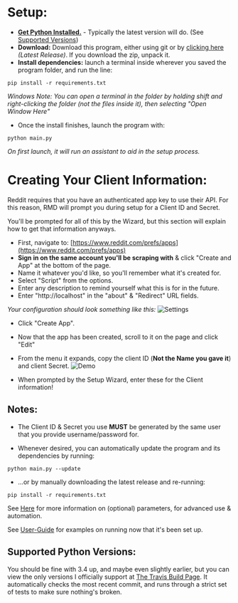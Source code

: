 # Setup:
+ **[Get Python Installed.](https://www.python.org/downloads/)** - Typically the latest version will do. 
(See [Supported Versions](#supported-python-versions))
+ **Download:** Download this program, either using git or by [clicking here](https://github.com/shadowmoose/RedditDownloader/releases/latest) *(Latest Release)*. If you download the zip, unpack it.
+ **Install dependencies:** launch a terminal inside wherever you saved the program folder, and run the line:

```pip install -r requirements.txt```

*Windows Note: You can open a terminal in the folder by holding shift and right-clicking the folder (not the files inside it), then selecting "Open Window Here"*


+ Once the install finishes, launch the program with:

```python main.py```

*On first launch, it will run an assistant to aid in the setup process.*

# Creating Your Client Information:
Reddit requires that you have an authenticated app key to use their API. For this reason, RMD will prompt you during setup for a Client ID and Secret.

You'll be prompted for all of this by the Wizard, but this section will explain how to get that information anyways.

+ First, navigate to: [https://www.reddit.com/prefs/apps](https://www.reddit.com/prefs/apps)
+ **Sign in on the same account you'll be scraping with** & click "Create and App" at the bottom of the page.
+ Name it whatever you'd like, so you'll remember what it's created for.
+ Select "Script" from the options.
+ Enter any description to remind yourself what this is for in the future.
+ Enter "http://localhost" in the "about" & "Redirect" URL fields.

*Your configuration should look something like this:*
![Settings](https://i.imgur.com/jy9Ok7v.png)

+ Click "Create App".

+ Now that the app has been created, scroll to it on the page and click "Edit"
+ From the menu it expands, copy the client ID (**Not the Name you gave it**) and client Secret.
![Demo](https://i.imgur.com/c6IxGmv.png)

+ When prompted by the Setup Wizard, enter these for the Client information!

## Notes:
* The Client ID & Secret you use **MUST** be generated by the same user that you provide username/password for.

* Whenever desired, you can automatically update the program and its dependencies by running:

```python main.py --update```

* ...or by manually downloading the latest release and re-running:

```pip install -r requirements.txt```

See [Here](../Arguments.md) for more information on (optional) parameters, for advanced use & automation.

See [User-Guide](./User_Guide.md) for examples on running now that it's been set up.

## Supported Python Versions:
You should be fine with 3.4 up, and maybe even slightly earlier, but you can view the only versions I officially support at [The Travis Build Page](https://travis-ci.org/shadowmoose/RedditDownloader). It automatically checks the most recent commit, and runs through a strict set of tests to make sure nothing's broken.
